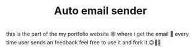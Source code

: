 # <h1 align='center'>Auto email sender</h1>
<br>
this is the part of the my portfolio website 🕸 where i get the email 📧 every time user sends an feedback feel free to use it and fork it 😉🤗🤗 
